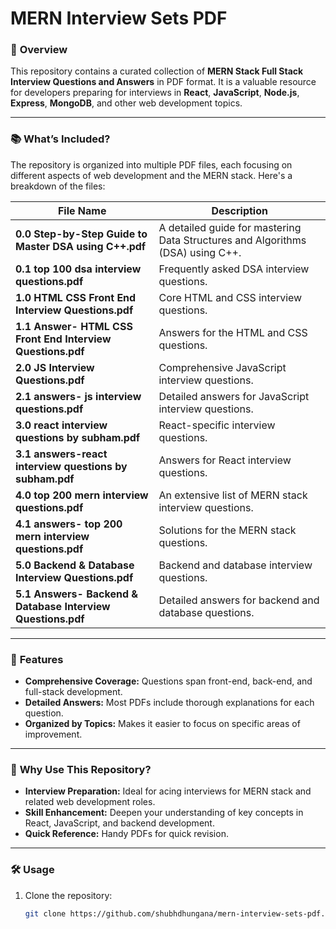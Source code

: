 # MERN Interview Sets PDF

### 🚀 **Overview**
This repository contains a curated collection of **MERN Stack Full Stack Interview Questions and Answers** in PDF format. It is a valuable resource for developers preparing for interviews in **React**, **JavaScript**, **Node.js**, **Express**, **MongoDB**, and other web development topics.

---

### 📚 **What’s Included?**
The repository is organized into multiple PDF files, each focusing on different aspects of web development and the MERN stack. Here's a breakdown of the files:

| **File Name**                                  | **Description**                                     |
|------------------------------------------------|-----------------------------------------------------|
| **0.0 Step-by-Step Guide to Master DSA using C++.pdf** | A detailed guide for mastering Data Structures and Algorithms (DSA) using C++. |
| **0.1 top 100 dsa interview questions.pdf**    | Frequently asked DSA interview questions.          |
| **1.0 HTML CSS Front End Interview Questions.pdf** | Core HTML and CSS interview questions.             |
| **1.1 Answer- HTML CSS Front End Interview Questions.pdf** | Answers for the HTML and CSS questions.            |
| **2.0 JS Interview Questions.pdf**             | Comprehensive JavaScript interview questions.       |
| **2.1 answers- js interview questions.pdf**    | Detailed answers for JavaScript interview questions. |
| **3.0 react interview questions by subham.pdf** | React-specific interview questions.                |
| **3.1 answers-react interview questions by subham.pdf** | Answers for React interview questions.             |
| **4.0 top 200 mern interview questions.pdf**   | An extensive list of MERN stack interview questions.|
| **4.1 answers- top 200 mern interview questions.pdf** | Solutions for the MERN stack questions.            |
| **5.0 Backend & Database Interview Questions.pdf** | Backend and database interview questions.          |
| **5.1 Answers- Backend & Database Interview Questions.pdf** | Detailed answers for backend and database questions.|

---

### 🎯 **Features**
- **Comprehensive Coverage:** Questions span front-end, back-end, and full-stack development.
- **Detailed Answers:** Most PDFs include thorough explanations for each question.
- **Organized by Topics:** Makes it easier to focus on specific areas of improvement.

---

### 🌟 **Why Use This Repository?**
- **Interview Preparation:** Ideal for acing interviews for MERN stack and related web development roles.
- **Skill Enhancement:** Deepen your understanding of key concepts in React, JavaScript, and backend development.
- **Quick Reference:** Handy PDFs for quick revision.

---

### 🛠️ **Usage**
1. Clone the repository:
   ```bash
   git clone https://github.com/shubhdhungana/mern-interview-sets-pdf.git
